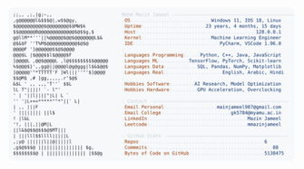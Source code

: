 <picture>
  <source srcset="https://raw.githubusercontent.com/mmazinjameel/mmazinjameel/main/dark_mode.svg?v=1742487158" media="(prefers-color-scheme: dark)">
  <img src="https://raw.githubusercontent.com/mmazinjameel/mmazinjameel/main/light_mode.svg?v=1742487158">
</picture>
